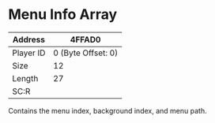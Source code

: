 
#  Menu Info Array
Address   | 4FFAD0
----------|-------------
Player ID | 0 (Byte Offset: 0)
Size 	  | 12
Length 	  | 27
SC:R      | 

Contains the menu index, background index, and menu path.
